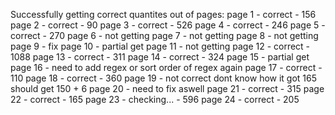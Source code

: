 Successfully getting correct quantites out of pages:
page 1 - correct - 156
page 2 - correct - 90
page 3 - correct - 526
page 4 - correct - 246
page 5 - correct - 270
page 6 - not getting
page 7 - not getting
page 8 - not getting
page 9 - fix
page 10 - partial get
page 11 - not getting
page 12 - correct - 1088
page 13 - correct - 311
page 14 - correct - 324
page 15 - partial get
page 16 - need to add regex or sort order of regex again
page 17 - correct - 110
page 18 - correct - 360
page 19 - not correct dont know how it got 165 should get 150 + 6
page 20 - need to fix aswell
page 21 - correct - 315
page 22 - correct - 165
page 23 - checking... - 596
page 24 - correct - 205
